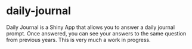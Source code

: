 # daily-journal

Daily Journal is a Shiny App that allows you to answer a daily journal prompt. Once answered, you can see your answers to the same question from previous years. This is very much a work in progress.  

